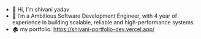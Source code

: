 - 👋 Hi, I’m shivani yadav
- 🌱 I’m a Ambitious Software Development Engineer, with 4 year of experience in building scalable, reliable and high-performance systems.
- 🏠 my portfolio: https://shivani-portfolio-dev.vercel.app/

<!---
shivani16btcs/shivani16btcs is a ✨ special ✨ repository because its `README.md` (this file) appears on your GitHub profile.
You can click the Preview link to take a look at your changes.
--->
